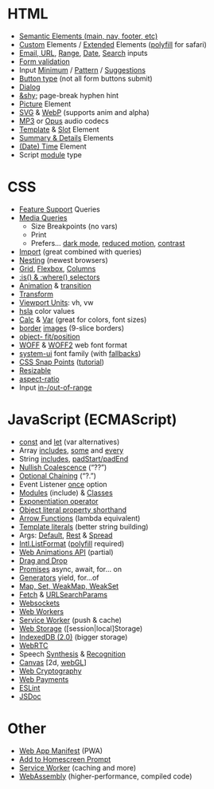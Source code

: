 
# HTML
  * [Semantic Elements (main, nav, footer, etc)](https://caniuse.com/html5semantic)
  * [Custom](https://developer.mozilla.org/en-US/docs/Web/Web_Components/Using_custom_elements) Elements / [Extended](https://developer.mozilla.org/en-US/docs/Web/HTML/Global_attributes/is) Elements ([polyfill](https://github.com/ungap/custom-elements#readme) for safari)
  * [Email, URL](https://caniuse.com/input-email-tel-url), [Range](https://developer.mozilla.org/en-US/docs/Web/HTML/Element/input/range), [Date](https://developer.mozilla.org/en-US/docs/Web/HTML/Element/input/date), [Search](https://developer.mozilla.org/en-US/docs/Web/HTML/Element/input/search) inputs
  * [Form validation](https://caniuse.com/form-validation)
  * Input [Minimum](https://caniuse.com/input-minlength) / [Pattern](https://caniuse.com/input-pattern) / [Suggestions ](https://caniuse.com/datalist)
  * [Button type](https://developer.mozilla.org/en-US/docs/Web/HTML/Element/button#attr-type) (not all form buttons submit)
  * [Dialog](https://caniuse.com/dialog)
  * [&amp;shy;](https://caniuse.com/css-hyphens) page-break hyphen hint
  * [Picture](https://caniuse.com/picture) Element
  * [SVG](https://caniuse.com/svg) & [WebP](https://caniuse.com/webp) (supports anim and alpha)
  * [MP3](https://caniuse.com/mp3) or [Opus](https://caniuse.com/?search=opus) audio codecs
  * [Template](https://caniuse.com/template) & [Slot](https://caniuse.com/mdn-html_elements_slot) Element
  * [Summary & Details](https://caniuse.com/details) Elements
  * [(Date) Time](https://caniuse.com/mdn-html_elements_time) Element
  * Script [module](https://caniuse.com/es6-module) type

# CSS
  * [Feature Support](https://caniuse.com/css-supports-api) Queries
  * [Media Queries](https://caniuse.com/css-mediaqueries)
    * Size Breakpoints (no vars)
    * Print
    * Prefers… [dark mode](https://developer.mozilla.org/en-US/docs/Web/CSS/@media/prefers-color-scheme), [reduced motion](https://developer.mozilla.org/en-US/docs/Web/CSS/@media/prefers-reduced-motion), [contrast](https://developer.mozilla.org/en-US/docs/Web/CSS/@media/prefers-contrast)
  * [Import](https://caniuse.com/mdn-css_at-rules_import) (great combined with queries)
  * [Nesting](https://caniuse.com/css-nesting) (newest browsers)
  * [Grid](https://caniuse.com/css-grid), [Flexbox](https://caniuse.com/flexbox), [Columns](https://caniuse.com/mdn-css_properties_columns)
  * [:is() & :where() selectors ](https://developer.mozilla.org/en-US/docs/Web/CSS/:where)
  * [Animation](https://caniuse.com/css-animation) & [transition](https://caniuse.com/mdn-css_properties_transition)
  * [Transform](https://caniuse.com/transforms2d)
  * [Viewport Units](https://caniuse.com/viewport-units): vh, vw
  * [hsla](https://caniuse.com/css3-colors) color values
  * [Calc](https://caniuse.com/calc) & [Var](https://caniuse.com/css-variables) (great for colors, font sizes)
  * [border](https://caniuse.com/border-image) [images](https://css-tricks.com/almanac/properties/b/border-image/) (9-slice borders)
  * [object- fit/position](https://caniuse.com/object-fit)
  * [WOFF](https://caniuse.com/woff) & [WOFF2](https://caniuse.com/woff2) web font format
  * [system-ui](https://caniuse.com/font-family-system-ui) font family (with [fallbacks](https://furbo.org/2018/03/28/system-fonts-in-css/))
  * [CSS Snap Points](https://caniuse.com/css-snappoints) ([tutorial](https://css-tricks.com/practical-css-scroll-snapping/))
  * [Resizable](https://caniuse.com/css-resize)
  * [aspect-ratio](https://developer.mozilla.org/en-US/docs/Web/CSS/aspect-ratio)
  * Input [in-/out-of-range](https://caniuse.com/css-in-out-of-range)

# JavaScript (ECMAScript)
  * [const](https://caniuse.com/const) and [let](https://caniuse.com/let) (var alternatives)
  * Array [includes](https://developer.mozilla.org/en-US/docs/Web/JavaScript/Reference/Global_Objects/Array/includes), [some](https://developer.mozilla.org/en-US/docs/Web/JavaScript/Reference/Global_Objects/Array/some) and [every](https://developer.mozilla.org/en-US/docs/Web/JavaScript/Reference/Global_Objects/Array/every)
  * String [includes](https://caniuse.com/es6-string-includes), [padStart/padEnd](https://caniuse.com/pad-start-end)
  * [Nullish Coalescence](https://caniuse.com/mdn-javascript_operators_nullish_coalescing) (“??”)
  * [Optional Chaining](https://caniuse.com/mdn-javascript_operators_optional_chaining) (“?.”)
  * Event Listener [once](https://developer.mozilla.org/en-US/docs/Web/API/EventTarget/addEventListener#once) option
  * [Modules](https://caniuse.com/#feat=es6-module) (include) & [Classes](https://caniuse.com/#feat=es6-class)
  * [Exponentiation operator](https://developer.mozilla.org/en-US/docs/Web/JavaScript/Reference/Operators/Exponentiation)
  * [Object literal property shorthand](https://developer.mozilla.org/en-US/docs/Web/JavaScript/Reference/Operators/Object_initializer)
  * [Arrow Functions](https://caniuse.com/arrow-functions) (lambda equivalent)
  * [Template literals](https://caniuse.com/template-literals) (better string building)
  * Args: [Default](https://caniuse.com/mdn-javascript_functions_default_parameters), [Rest](https://caniuse.com/rest-parameters) & [Spread](https://caniuse.com/mdn-javascript_operators_spread_spread_in_function_calls)
  * [Intl.ListFormat](https://developer.mozilla.org/en-US/docs/Web/JavaScript/Reference/Global_Objects/Intl/ListFormat) ([polyfill](https://github.com/wessberg/intl-list-format) required)
  * [Web Animations API](https://caniuse.com/web-animation) (partial)
  * [Drag and Drop](https://caniuse.com/dragndrop)
  * [Promises](https://caniuse.com/promises) async, await, for… on
  * [Generators](https://caniuse.com/es6-generators) yield, for…of
  * [Map, Set, WeakMap, WeakSet](https://medium.com/ecmascript-2015/es6-set-map-weak-a2aeb7e2d384)
  * [Fetch](https://caniuse.com/fetch) & [URLSearchParams](https://caniuse.com/urlsearchparams)
  * [Websockets](https://caniuse.com/websockets)
  * [Web Workers](https://caniuse.com/webworkers)
  * [Service Worker](https://caniuse.com/serviceworkers) (push & cache)
  * [Web Storage](https://caniuse.com/namevalue-storage) ([session|local]Storage)
  * [IndexedDB (2.0)](https://caniuse.com/indexeddb2) (bigger storage)
  * [WebRTC](https://caniuse.com/rtcpeerconnection)
  * Speech [Synthesis](https://caniuse.com/speech-synthesis) & [Recognition](https://caniuse.com/speech-recognition)
  * [Canvas](https://caniuse.com/canvas) [2d, [webGL](https://caniuse.com/webgl)]
  * [Web Cryptography](https://caniuse.com/cryptography)
  * [Web Payments](https://web.dev/payments/)
  * [ESLint](https://eslint.org/)
  * [JSDoc](https://jsdoc.app/)

# Other
  * [Web App Manifest](https://web.dev/add-manifest/) (PWA)
  * [Add to Homescreen Prompt](https://web.dev/customize-install/)
  * [Service Worker](https://developer.chrome.com/docs/workbox/service-worker-overview/) (caching and more)
  * [WebAssembly](https://caniuse.com/wasm) (higher-performance, compiled code)

